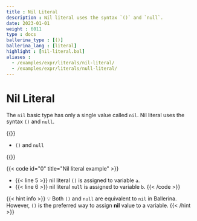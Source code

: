 ```yaml
---
title : Nil Literal
description : Nil literal uses the syntax `()` and `null`.
date: 2023-01-01
weight : 6011
type : docs
ballerina_type : [()]
ballerina_lang : [literal]
highlight : [nil-literal.bal]
aliases : 
  - /examples/expr/literals/nil-literal/
  - /examples/expr/literals/null-literal/
---
```


# Nil Literal

The `nil` basic type has only a single value called `nil`. Nil literal uses the syntax `()` and `null`.

<!--more-->
{{<md class="syntax">}}

* `()` and `null`

{{</md>}}

{{< code id="0" title="Nil literal example" >}}
* {{< line 5 >}} nil literal `()` is assigned to variable `a`.
* {{< line 6 >}} nil literal `null` is assigned to variable `b`.
{{< /code >}}

{{< hint info >}}
💡 Both `()` and `null` are equivalent to `nil` in Ballerina. However, `()` is the preferred way to assign **nil** value to a variable.
{{< /hint >}}
